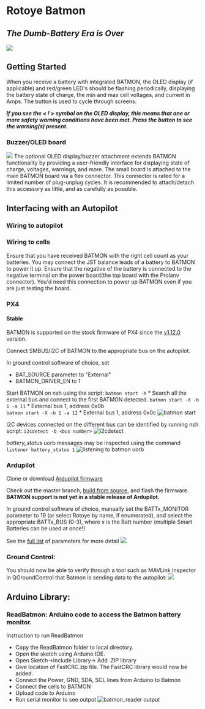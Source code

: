 
# Rotoye Batmon

## _The Dumb-Battery Era is Over_
![](https://rotoye.com/wp-content/uploads/2021/04/Battery-Pack-v5.png)

## Getting Started

When you receive a battery with integrated BATMON, the OLED display (if applicable) and red/green LED's should be flashing periodically, displaying the battery state of charge, the min and max cell voltages, and current in Amps. The button is used to cycle through screens.

_**If you see the < ! > symbol on the OLED display, this means that one or more safety warning conditions have been met. Press the button to see the warning(s) present.**_

### Buzzer/OLED board
![](https://rotoye.com/wp-content/uploads/2021/04/Batmon-v5-programming-1-1536x1239.jpg)
The optional OLED display/buzzer attachment extends BATMON functionality by providing a user-friendly interface for displaying state of charge, voltages, warnings, and more. The small board is attached to the main BATMON board via a flex connector. This connector is rated for a limited number of plug-unplug cycles. It is recommended to attach/detach this accessory as little, and as carefully as possible.

## Interfacing with an Autopilot
### Wiring to autopilot

### Wiring to cells
Ensure that you have received BATMON with the right cell count as your batteries. You may connect the JST balance leads of a battery to BATMON to power it up. Ensure that the negative of the battery is connected to the negative terminal on the power board(the top board with the Prolanv connector). You'd need this connection to power up BATMON even if you are just testing the board. 

### PX4
#### Stable

BATMON is supported on the stock firmware of PX4 since the [v1.12.0](https://github.com/PX4/PX4-Autopilot/releases/tag/v1.12.0) version.

Connect SMBUS/I2C of BATMON to the appropriate bus on the autopilot.

In ground control software of choice, set 

 - BAT_SOURCE parameter to "External"
 - BATMON_DRIVER_EN to 1

Start BATMON on nsh using the script: 
`batmon start -X` 						 * Search all the external bus and connect to the first BATMON detected.
`batmon start -X -b 1 -a 11` * External bus 1, address 0x0b  
`batmon start -X -b 1 -a 12` * External bus 1, address 0x0c
![batmon start](https://rotoye.com/wp-content/uploads/BATMON/batmon-start.png)

I2C devices connected on the different bus can be identified by running nsh script:
`i2cdetect -b <bus number>`
![i2cdetect](https://rotoye.com/wp-content/uploads/BATMON/i2cdetect-screenshot.png)

*battery_status* uorb messages may be inspected using the command 
`listener battery_status 1`
![listening to batmon uorb](https://rotoye.com/wp-content/uploads/BATMON/listener.png)
### Ardupilot

Clone or download [Ardupilot firmware](https://github.com/ArduPilot/ardupilot)

Check out the master branch, [build from source](https://ardupilot.org/dev/docs/building-the-code.html), and flash the firmware. **BATMON support is not yet in a stable release of Ardupilot.** 

In ground control software of choice, manually set the BATTx_MONITOR parameter to 19 (or select Rotoye by name, if enumerated), and select the appropriate BATTx_BUS (0-3), where *x* is the Batt number (multiple Smart Batteries can be used at once!)

See the [full list](https://ardupilot.org/copter/docs/parameters.html#batt2-parameters) of parameters for more detail [![](https://camo.githubusercontent.com/4e0d13de8634b0ae88226aba1f015ae81a342f7f/68747470733a2f2f6c68362e676f6f676c6575736572636f6e74656e742e636f6d2f6a477257786b4d4b6f384e495f49764f6d6d665a6a334f6c644b4537477051666c5253756c6f45514b3652456b30797a47325a6e717244506f6d48565479574d68386e7447594838476c533139774d5f736d6c4438495732717a6e324f544d4346756d772d7243674e4c2d46496936596b7032785f717853724a506a7337316d747573564d336454)](https://camo.githubusercontent.com/4e0d13de8634b0ae88226aba1f015ae81a342f7f/68747470733a2f2f6c68362e676f6f676c6575736572636f6e74656e742e636f6d2f6a477257786b4d4b6f384e495f49764f6d6d665a6a334f6c644b4537477051666c5253756c6f45514b3652456b30797a47325a6e717244506f6d48565479574d68386e7447594838476c533139774d5f736d6c4438495732717a6e324f544d4346756d772d7243674e4c2d46496936596b7032785f717853724a506a7337316d747573564d336454)

### Ground Control:

You should now be able to verify through a tool such as MAVLink Inspector in QGroundControl that Batmon is sending data to the autopilot: [![](https://camo.githubusercontent.com/b2bfaff53eeb6a400d0f91813a3dc36f3d63df9a/68747470733a2f2f6c68352e676f6f676c6575736572636f6e74656e742e636f6d2f56304a737455317947524632544435665f6a4730725464314730414f64796c6e4261334d786b454257444472425549396d687563714430794c5936506b4c38614d49694e67734f4a77345576334a5054476753562d336e4d647045595f796f4d6a6c692d79725044547165346c315268534d697044694b6478314c643964465171676a3061334c7a)](https://camo.githubusercontent.com/b2bfaff53eeb6a400d0f91813a3dc36f3d63df9a/68747470733a2f2f6c68352e676f6f676c6575736572636f6e74656e742e636f6d2f56304a737455317947524632544435665f6a4730725464314730414f64796c6e4261334d786b454257444472425549396d687563714430794c5936506b4c38614d49694e67734f4a77345576334a5054476753562d336e4d647045595f796f4d6a6c692d79725044547165346c315268534d697044694b6478314c643964465171676a3061334c7a)

## Arduino Library:

### ReadBatmon: Arduino code to access the Batmon battery monitor.

Instruction to run ReadBatmon

-   Copy the ReadBatmon folder to local directory.
-   Open the sketch using Arduino IDE.
-   Open Sketch->Include Library-> Add .ZIP library
-   Give location of FastCRC.zip file. The FastCRC library would now be added.
-   Connect the Power, GND, SDA, SCL lines from Arduino to Batmon
-   Connect the cells to BATMON
-   Upload code to Arduino
-   Run serial monitor to see output
![batmon_reader output](https://rotoye.com/wp-content/uploads/BATMON/batmon_reader-serial-output.png)
